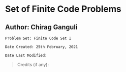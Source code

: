 # Set of Finite Code Problems

## Author: Chirag Ganguli

```
Problem Set: Finite Code Set I

Date Created: 25th February, 2021

Date Last Modified: 
```

> Credits (if any):
